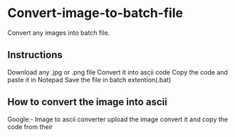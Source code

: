 # Convert-image-to-batch-file
Convert any images into batch file.

Instructions
-------------
Download any .jpg or .png file
Convert it into ascii code
Copy the code and paste it in Notepad
Save the file in batch extention(.bat)

How to convert the image into ascii
------------------------------------
Google:- Image to ascii converter
upload the image
convert it and copy the code from their
